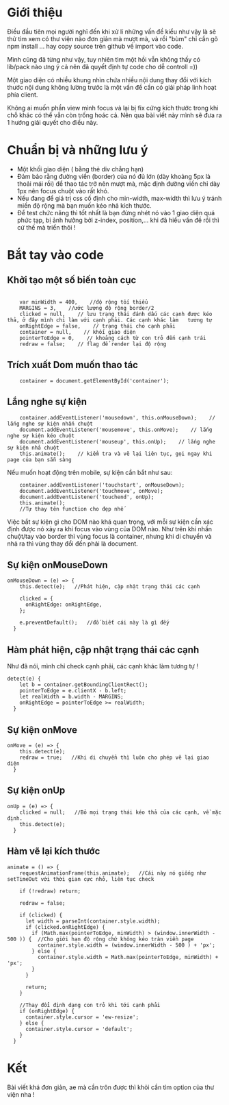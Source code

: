 # Giới thiệu
Điều đầu tiên mọi người nghĩ đến khi xử lí những vấn đề kiểu như vậy là sẽ thử tìm xem có thư viện nào đơn giản mà mượt mà, và rồi "bùm" chỉ cần gõ npm install ... hay copy source trên github về import vào code. 

Mình cũng đã từng như vậy, tuy nhiên tìm một hồi vẫn không thấy có lib/pack nào ưng ý cả nên đã quyết định tự code cho dễ controll =))

Một giao diện có nhiều khung nhìn chứa nhiều nội dung thay đổi với kích thước nội dung không lường trước là một vấn đề cần có giải pháp linh hoạt phía client. 

Không ai muốn phần view mình focus và lại bị fix cứng kích thước trong khi chỗ khác có thể vẫn còn trống hoác cả. Nên qua bài viết này mình sẽ đưa ra 1 hướng giải quyết cho điều này.
# Chuẩn bị và những lưu ý
- Một khối giao diện ( bằng thẻ div chẳng hạn)
- Đảm bảo rằng đường viền (border) của nó đủ lớn (dày khoảng 5px là thoải mái rồi) để thao tác trở nên mượt mà, mặc định đường viền chỉ dày 1px nên focus chuột vào rất khó.
- Nếu đang để giá trị css cố định cho min-width, max-width thì lưu ý tránh miền độ rộng mà bạn muốn kéo nhả kích thước.
- Để test chức năng thì tốt nhất là bạn đừng nhét nó vào 1 giao diện quá phức tạp, bị ảnh hưởng  bởi z-index, position,... khi đã hiểu vấn đề rồi thì cứ thế mà triển thôi !
# Bắt tay vào code
## Khởi tạo một số biến toàn cục
```

    var minWidth = 400,    //độ rộng tối thiểu
    MARGINS = 3,    //ước lượng độ rộng border/2
    clicked = null,    // lưu trạng thái đánh dấu các cạnh được kéo thả, ở đây mình chỉ làm với cạnh phải. Các cạnh khác làm   tương tự
    onRightEdge = false,    // trạng thái cho cạnh phải
    container = null,    // khối giao diện
    pointerToEdge = 0,    // khoảng cách từ con trỏ đến cạnh trái
    redraw = false;    // flag để render lại độ rộng
```
## Trích xuất Dom muốn thao tác
```
    container = document.getElementById('container');
```
## Lắng nghe sự kiện
```
    container.addEventListener('mousedown', this.onMouseDown);    // lắng nghe sự kiện nhấn chuột
    document.addEventListener('mousemove', this.onMove);    // lắng nghe sự kiện kéo chuột
    document.addEventListener('mouseup', this.onUp);    // lắng nghe sự kiện nhả chuột
    this.animate();    // kiểm tra và vẽ lại liên tục, gọi ngay khi page của bạn sẵn sàng
```
Nếu muốn hoạt động trên mobile, sự kiện cần bắt như sau:
```
    container.addEventListener('touchstart', onMouseDown);
    document.addEventListener('touchmove', onMove);
    document.addEventListener('touchend', onUp);
    this.animate();
    //Tự thay tên function cho đẹp nhế
```
Việc bắt sự kiện gì cho DOM nào khá quan trọng, với mỗi sự kiện cần xác định được nó xảy ra khi focus vào vùng của DOM nào.
Như trên khi nhấn chuột/tay vào border thì vùng focus là container, nhưng khi di chuyển và nhả ra thì vùng thay đổi đến phải là document.
## Sự kiện onMouseDown
```
onMouseDown = (e) => {
    this.detect(e);   //Phát hiện, cập nhật trạng thái các cạnh

    clicked = {
      onRightEdge: onRightEdge,
    };

    e.preventDefault();   //đố biết cái này là gì đếy
  }
```
## Hàm phát hiện, cập nhật trạng thái các cạnh
Như đã nói, mình chỉ check cạnh phải, các cạnh khác làm tương tự !
```
detect(e) {
    let b = container.getBoundingClientRect();
    pointerToEdge = e.clientX - b.left;
    let realWidth = b.width - MARGINS;
    onRightEdge = pointerToEdge >= realWidth;
  }
```
## Sự kiện onMove
```
onMove = (e) => {
    this.detect(e);
    redraw = true;   //Khi di chuyển thì luôn cho phép vẽ lại giao diện
  }
```
## Sự kiện onUp
```
onUp = (e) => {
    clicked = null;   //Bỏ mọi trạng thái kéo thả của các cạnh, về mặc định.
    this.detect(e);
  }
```
## Hàm vẽ lại kích thước
```
animate = () => {
    requestAnimationFrame(this.animate);   //Cái này nó giống như setTimeOut với thời gian cực nhỏ, liên tục check

    if (!redraw) return;

    redraw = false;

    if (clicked) {
      let width = parseInt(container.style.width);
      if (clicked.onRightEdge) {
        if (Math.max(pointerToEdge, minWidth) > (window.innerWidth - 500 )) {  //Cho giới hạn độ rộng chứ không kéo tràn viền page
          container.style.width = (window.innerWidth - 500 ) + 'px';
        } else {
          container.style.width = Math.max(pointerToEdge, minWidth) + 'px';
        }
      }

      return;
    }
    
    //Thay đổi định dạng con trỏ khi tới cạnh phải
    if (onRightEdge) {
      container.style.cursor = 'ew-resize';
    } else {
      container.style.cursor = 'default';
    }
  }
```
# Kết
Bài viết khá đơn giản, ae mà cần trôn được thì khỏi cần tìm option của thư viện nha !